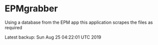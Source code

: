 # EPMgrabber
Using a database from the EPM app this application scrapes the files as required


Latest backup: Sun Aug 25 04:22:01 UTC 2019
